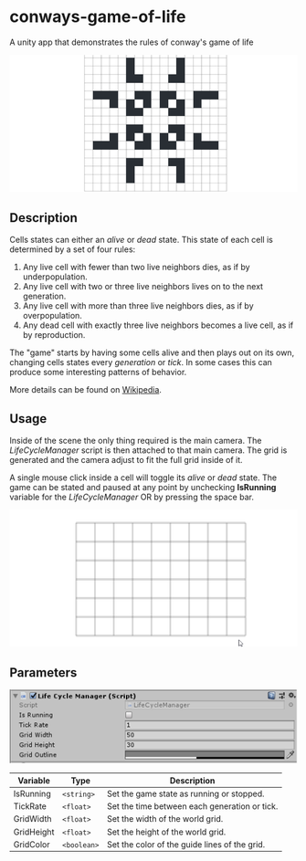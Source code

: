 # conways-game-of-life
A unity app that demonstrates the rules of conway's game of life

![Pulsar](Github/pulsar.gif?raw=true)

Description
----
Cells states can either an *alive* or *dead* state. This state of each cell is determined by a set of four rules:
1. Any live cell with fewer than two live neighbors dies, as if by underpopulation.
2. Any live cell with two or three live neighbors lives on to the next generation.
3. Any live cell with more than three live neighbors dies, as if by overpopulation.
4. Any dead cell with exactly three live neighbors becomes a live cell, as if by reproduction.

The "game" starts by having some cells alive and then plays out on its own, changing cells states every *generation* or *tick*. In some cases this can produce some interesting patterns of behavior.

More details can be found on [Wikipedia](https://en.wikipedia.org/wiki/Conway%27s_Game_of_Life "Conway's Game of Life").

Usage
----
Inside of the scene the only thing required is the main camera. The *LifeCycleManager* script is then attached to that main camera. The grid is generated and the camera adjust to fit the full grid inside of it.

A single mouse click inside a cell will toggle its *alive* or *dead* state. The game can be stated and paused at any point by unchecking **IsRunning** variable for the *LifeCycleManager* OR by pressing the space bar.

![Setting Cells State](Github/setting-cells-state.gif?raw=true)

Parameters
----
![LifeCycleManager](Github/lifecycle.PNG)

| Variable   | Type       | Description |
| ---------- |------------| -------------------------------|
| IsRunning  | `<string>` | Set the game state as running or stopped. |
| TickRate   | `<float>`  | Set the time between each generation or tick. |
| GridWidth  | `<float>`  | Set the width of the world grid. |
| GridHeight | `<float>`  | Set the height of the world grid. |
| GridColor  | `<boolean>` | Set the color of the guide lines of the grid. |
